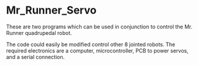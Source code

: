 # Mr_Runner_Servo

These are two programs which can be used in conjunction to control the Mr. Runner quadrupedal robot.

The code could easily be modified control other 8 jointed robots. The required electronics are a
computer, microcontroller, PCB to power servos, and a serial connection.
